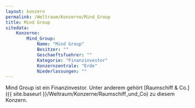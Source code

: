 ```yaml
---
layout: konzern
permalink: /Weltraum/Konzerne/Mind_Group
title: Mind Group
sitedata:
    Konzerne:
        Mind_Group:
            Name: "Mind Group"
            Besitzer: ""
            Geschaeftsfuehrer: ""
            Kategorie: "Finanzinvestor"
            Konzernzentrale: "Erde"
            Niederlassungen: ""
---
```




Mind Group ist ein Finanzinvestor. Unter anderem gehört [Raumschiff & Co.]({{ site.baseurl }}/Weltraum/Konzerne/Raumschiff_und_Co) zu diesem Konzern.
